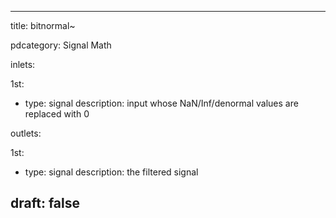 --- 


title: bitnormal~

pdcategory: Signal Math

inlets:

  1st:
  - type: signal
    description: input whose NaN/Inf/denormal values are replaced with 0

outlets:

  1st:
  - type: signal
    description: the filtered signal







draft: false
---